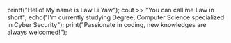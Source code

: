 printf("Hello! My name is Law Li Yaw");
cout >> "You can call me Law in short";
echo("I'm currently studying Degree, Computer Science specialized in Cyber Security");
print("Passionate in coding, new knowledges are always welcomed!");
